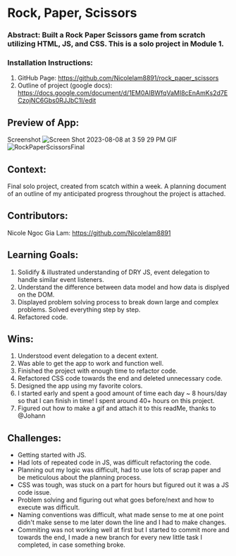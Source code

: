 # Rock, Paper, Scissors

### Abstract: Built a Rock Paper Scissors game from scratch utilizing HTML, JS, and CSS. This is a solo project in Module 1. 

### Installation Instructions:
1. GitHub Page: https://github.com/Nicolelam8891/rock_paper_scissors
2. Outline of project (google docs): https://docs.google.com/document/d/1EM0AIBWfqVaMI8cEnAmKs2d7ECzojNC6Gbs0RJJbC1I/edit

## Preview of App:
Screenshot
![Screen Shot 2023-08-08 at 3 59 29 PM](https://github.com/Nicolelam8891/rock_paper_scissors/assets/132624450/9c07012f-35b3-4496-bfb8-b8a5843bd6fc)
GIF
![RockPaperScissorsFinal](https://github.com/Nicolelam8891/rock_paper_scissors/assets/132624450/326ffef1-68df-4877-831f-3fbe1be78fe1)

## Context:
Final solo project, created from scatch within a week. A planning document of an outline of my anticipated progress throughout the project is attached. 

## Contributors:
Nicole Ngoc Gia Lam: https://github.com/Nicolelam8891

## Learning Goals:
1. Solidify & illustrated understanding of DRY JS, event delegation to handle similar event listeners. 
2. Understand the difference between data model and how data is displyed on the DOM. 
3. Displayed problem solving process to break down large and complex problems. Solved everything step by step. 
4. Refactored code. 

## Wins:
1. Understood event delegation to a decent extent.
2. Was able to get the app to work and function well. 
3. Finished the project with enough time to refactor code. 
4. Refactored CSS code towards the end and deleted unnecessary code. 
5. Designed the app using my favorite colors. 
6. I started early and spent a good amount of time each day ~ 8 hours/day so that I can finish in time! I spent around 40+ hours on this project. 
7. Figured out how to make a gif and attach it to this readMe, thanks to @Johann

## Challenges:
- Getting started with JS.
- Had lots of repeated code in JS, was difficult refactoring the code. 
- Planning out my logic was difficult, had to use lots of scrap paper and be meticulous about the planning process. 
- CSS was tough, was stuck on a part for hours but figured out it was a JS code issue.
- Problem solving and figuring out what goes before/next and how to execute was difficult.
- Naming conventions was difficult, what made sense to me at one point didn't make sense to me later down the line and I had to make changes. 
- Commiting was not working well at first but I started to commit more and towards the end, I made a new branch for every new little task I completed, in case something broke. 
